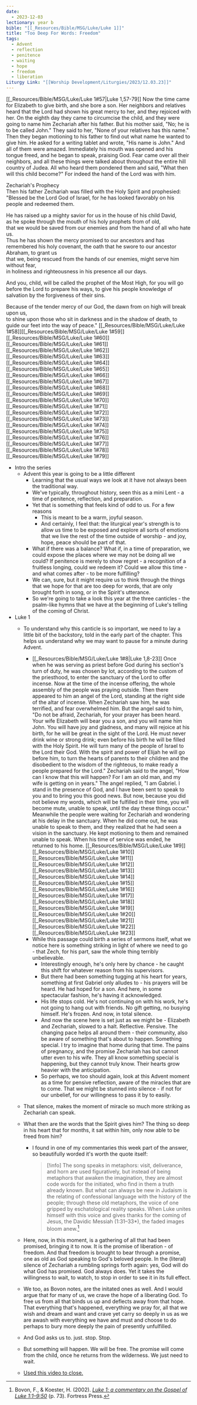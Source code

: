 ```yaml
---
date:
  - 2023-12-03
lectionary: year b
bible: "[[_Resources/Bible/MSG/Luke/Luke 1]]"
title: "Too Deep For Words: Freedom"
tags:
  - Advent
  - reflection
  - penitence
  - waiting
  - hope
  - freedom
  - liberation
Liturgy Link: "[[Worship Development/Liturgies/2023/12.03.23]]"
---
```

[[_Resources/Bible/MSG/Luke/Luke 1#57|Luke 1,57-79]] Now the time came for Elizabeth to give birth, and she bore a son.  Her neighbors and relatives heard that the Lord had shown his great mercy to her, and they rejoiced with her.  On the eighth day they came to circumcise the child, and they were going to name him Zechariah after his father.  But his mother said, "No; he is to be called John."  They said to her, "None of your relatives has this name."  Then they began motioning to his father to find out what name he wanted to give him.  He asked for a writing tablet and wrote, "His name is John." And all of them were amazed.  Immediately his mouth was opened and his tongue freed, and he began to speak, praising God.  Fear came over all their neighbors, and all these things were talked about throughout the entire hill country of Judea.  All who heard them pondered them and said, "What then will this child become?" For indeed the hand of the Lord was with him.

Zechariah's Prophecy  
Then his father Zechariah was filled with the Holy Spirit and prophesied:  
"Blessed be the Lord God of Israel, for he has looked favorably on his people and redeemed them.  

He has raised up a mighty savior for us in the house of his child David,  
as he spoke through the mouth of his holy prophets from of old,  
that we would be saved from our enemies and from the hand of all who hate us.  
Thus he has shown the mercy promised to our ancestors and has remembered his holy covenant, 
the oath that he swore to our ancestor Abraham, to grant us  
that we, being rescued from the hands of our enemies, might serve him without fear,  
in holiness and righteousness in his presence all our days.  

And you, child, will be called the prophet of the Most High, for you will go before the Lord to prepare his ways,  to give his people knowledge of salvation by the forgiveness of their sins.  

Because of the tender mercy of our God, the dawn from on high will break upon us,  
to shine upon those who sit in darkness and in the shadow of death, 
to guide our feet into the way of peace."  [[_Resources/Bible/MSG/Luke/Luke 1#58]][[_Resources/Bible/MSG/Luke/Luke 1#59]][[_Resources/Bible/MSG/Luke/Luke 1#60]][[_Resources/Bible/MSG/Luke/Luke 1#61]][[_Resources/Bible/MSG/Luke/Luke 1#62]][[_Resources/Bible/MSG/Luke/Luke 1#63]][[_Resources/Bible/MSG/Luke/Luke 1#64]][[_Resources/Bible/MSG/Luke/Luke 1#65]][[_Resources/Bible/MSG/Luke/Luke 1#66]][[_Resources/Bible/MSG/Luke/Luke 1#67]][[_Resources/Bible/MSG/Luke/Luke 1#68]][[_Resources/Bible/MSG/Luke/Luke 1#69]][[_Resources/Bible/MSG/Luke/Luke 1#70]][[_Resources/Bible/MSG/Luke/Luke 1#71]][[_Resources/Bible/MSG/Luke/Luke 1#72]][[_Resources/Bible/MSG/Luke/Luke 1#73]][[_Resources/Bible/MSG/Luke/Luke 1#74]][[_Resources/Bible/MSG/Luke/Luke 1#75]][[_Resources/Bible/MSG/Luke/Luke 1#76]][[_Resources/Bible/MSG/Luke/Luke 1#77]][[_Resources/Bible/MSG/Luke/Luke 1#78]][[_Resources/Bible/MSG/Luke/Luke 1#79]]

- Intro the series
	- Advent this year is going to be a little different
		- Learning that the usual ways we look at it have not always been the traditional way.
		- We've typically, throughout history, seen this as a mini Lent - a time of penitence, reflection, and preparation.
		- Yet that is something that feels kind of odd to us.  For a few reasons
			- This is meant to be a warm, joyful season.
			- And certainly, I feel that: the liturgical year's strength is to allow us time to be exposed and explore all sorts of emotions that we live the rest of the time outside of worship - and joy, hope, peace should be part of that.
		- What if there was a balance?  What if, in a time of preparation, we could expose the places where we may not be doing all we could?  If penitence is merely to show regret - a recognition of a fruitless longing, could we redeem it?  Could we allow this time - and what comes after - to be more fulfilling?
		- We can, sure, but it might require us to think through the things that we hope for that are too deep for words, that are only brought forth in song, or in the Spirit's utterance.
		- So we're going to take a look this year at the three canticles - the psalm-like hymns that we have at the beginning of Luke's telling of the coming of Christ.  
- Luke 1
	- To understand why this canticle is so important, we need to lay a little bit of the backstory, told in the early part of the chapter.  This helps us understand why we may want to pause for a minute during Advent.
		- [[_Resources/Bible/MSG/Luke/Luke 1#8|Luke 1,8-23]] Once when he was serving as priest before God during his section's turn of duty,  he was chosen by lot, according to the custom of the priesthood, to enter the sanctuary of the Lord to offer incense.  Now at the time of the incense offering, the whole assembly of the people was praying outside.  Then there appeared to him an angel of the Lord, standing at the right side of the altar of incense.  When Zechariah saw him, he was terrified, and fear overwhelmed him.  But the angel said to him, "Do not be afraid, Zechariah, for your prayer has been heard. Your wife Elizabeth will bear you a son, and you will name him John.  You will have joy and gladness, and many will rejoice at his birth,  for he will be great in the sight of the Lord. He must never drink wine or strong drink; even before his birth he will be filled with the Holy Spirit.  He will turn many of the people of Israel to the Lord their God.  With the spirit and power of Elijah he will go before him, to turn the hearts of parents to their children and the disobedient to the wisdom of the righteous, to make ready a people prepared for the Lord."  Zechariah said to the angel, "How can I know that this will happen? For I am an old man, and my wife is getting on in years."  The angel replied, "I am Gabriel. I stand in the presence of God, and I have been sent to speak to you and to bring you this good news.  But now, because you did not believe my words, which will be fulfilled in their time, you will become mute, unable to speak, until the day these things occur."  Meanwhile the people were waiting for Zechariah and wondering at his delay in the sanctuary.  When he did come out, he was unable to speak to them, and they realized that he had seen a vision in the sanctuary. He kept motioning to them and remained unable to speak.  When his time of service was ended, he returned to his home.  [[_Resources/Bible/MSG/Luke/Luke 1#9]][[_Resources/Bible/MSG/Luke/Luke 1#10]][[_Resources/Bible/MSG/Luke/Luke 1#11]][[_Resources/Bible/MSG/Luke/Luke 1#12]][[_Resources/Bible/MSG/Luke/Luke 1#13]][[_Resources/Bible/MSG/Luke/Luke 1#14]][[_Resources/Bible/MSG/Luke/Luke 1#15]][[_Resources/Bible/MSG/Luke/Luke 1#16]][[_Resources/Bible/MSG/Luke/Luke 1#17]][[_Resources/Bible/MSG/Luke/Luke 1#18]][[_Resources/Bible/MSG/Luke/Luke 1#19]][[_Resources/Bible/MSG/Luke/Luke 1#20]][[_Resources/Bible/MSG/Luke/Luke 1#21]][[_Resources/Bible/MSG/Luke/Luke 1#22]][[_Resources/Bible/MSG/Luke/Luke 1#23]]
		- While this passage could birth a series of sermons itself, what we notice here is something striking in light of where we need to go - that Zech, for his part, saw the whole thing terribly unbelievable.
			- Interestingly enough, he's only here by chance - he caught this shift for whatever reason from his supervisors.
			- But there had been something tugging at his heart for years, something at first Gabriel only alludes to - his prayers will be heard.  He had hoped for a son.  And here, in some spectacular fashion, he's having it acknowledged.
			- His life stops cold.  He's not continuing on with his work, he's not going to hang out with friends.  No gift getting, no busying himself.  He's frozen.  And now, in total silence.  
			- And now the scene here is set just as we might be - Elizabeth and Zechariah, slowed to a halt.  Reflective.  Pensive.  The changing pace helps all around them - their community, also be aware of something that's about to happen.  Something special.  I try to imagine that home during that time.  The pains of pregnancy, and the promise Zechariah has but cannot utter even to his wife.  They all know something special is happening, but they cannot truly know.  Their hearts grow heavier with the anticipation.
			- So perhaps, we too should again, look at this Advent moment as a time for pensive reflection, aware of the miracles that are to come.  That we might be stunned into silence - if not for our unbelief, for our willingness to pass it by to easily.
	- That silence, makes the moment of miracle so much more striking as Zechariah can speak.
	- What then are the words that the Spirit gives him?  The thing so deep in his heart that for months, it sat within him, only now able to be freed from him?
		- I found in one of my commentaries this week part of the answer, so beautifully worded it's worth the quote itself:
		  >[!info] The song speaks in metaphors: visit, deliverance, and horn are used figuratively, but instead of being metaphors that awaken the imagination, they are almost code words for the initiated, who find in them a truth already known. But what can always be new in Judaism is the relating of confessional language with the history of the people; through these old metaphors, the voice of one gripped by eschatological reality speaks. When Luke unites himself with this voice and gives thanks for the coming of Jesus, the Davidic Messiah (1:31–33*), the faded images bloom anew.[^1]
		  
	- Here, now, in this moment, is a gathering of all that had been promised, bringing it to now.  It is the promise of liberation - of freedom.  And that freedom is brought to bear through a promise, one as old as God speaking to God's beloved people.  In the (literal) silence of Zechariah a rumbling springs forth again: yes, God will do what God has promised.  God always does.  Yet it takes the willingness to wait, to watch, to stop in order to see it in its full effect.
	- We too, as Bovon notes, are the initated ones as well.  And I would argue that for many of us, we crave the hope of a liberating God.  To free us from all that binds us up and deflects away from that hope.  That everything that's happened, everything we pray for, all that we wish and dream and want and crave yet carry so deeply in us as we are awash with everything we have and must and choose to do perhaps to bury more deeply the pain of presently unfulfilled.
	- And God asks us to. just. stop.  Stop.
	- But something will happen.  We will be free.  The promise will come from the child, once he returns from the wilderness.  We just need to wait.
	- [Used this video to close.](https://www.theworkofthepeople.com/the-slow-work-of-god)

[^1]: Bovon, F., & Koester, H. (2002). [_Luke 1: a commentary on the Gospel of Luke 1:1–9:50_](https://ref.ly/logosres/hrmneia63alk?ref=Bible.Lk1.68-69&off=2942&ctx=+spring+forth.%E2%80%9D%EF%BB%BF53%EF%BB%BF%0a~The+song+speaks+in+m) (p. 73). Fortress Press.